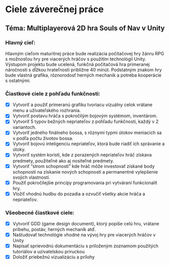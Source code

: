 # Ciele záverečnej práce

## Téma: Multiplayerová 2D hra Souls of  Nav v Unity

### Hlavný cieľ:

Hlavným cieľom maturitnej práce bude realizácia počítačovej hry žánru RPG s možnosťou hry pre viacerých hráčov s použitím technológií Unity. 
Výstupom projektu bude ucelená, funkčná počítačová hra primeranej náročnosti s dĺžkou hrateľnosti približne 40 minút. 
Podstatným znakom hry bude vlastná grafika, rôznorodosť herných mechaník a potreba kooperácie s ostatnými.

### Čiastkové ciele z pohľadu funkčnosti:

- [x] Vytvoriť a použiť primeranú grafiku tvoriacu vizuálny celok vrátane menu a užívateľského rozhrania.
- [x] Vytvoriť postavu hráča s pokročilým bojovým systémom, inventárom.
- [x] Vytvoriť 5 typov bežných nepriateľov z pohľadu funkčnosti, každý v 2 variantoch.
- [x] Vytvoriť jedného finálneho bossa, s rôznymi typmi útokov meniacich sa v podľa počtu životov bossa.
- [x] Vytvoriť bojovú inteligenciu nepriateľov, ktorá bude riadiť ich správanie a útoky.
- [x] Vytvoriť systém koristi, kde z porazených nepriateľov hráč získava predmety, použiteľné ako aj nositeľné predmety.
- [x] Vytvoriť “strom schopností” kde hráč môže investovať získané body schopností na získanie nových schopností a permanentné vylepšenie svojich vlastností.
- [x] Použiť pokročilejšie princípy programovania pri vytváraní funkcionalít hry.
- [x] Vložiť vhodnú hudbu do pozadia a ozvučiť všetky akcie hráča a nepriateľov.

### Všeobecné čiastkové ciele:

- [x] Vytvoriť GDD (game design document), ktorý popíše celú hru, vrátane príbehu, postáv, herných mechaník atď.
- [x] Naštudovať technológie vhodné na vývoj hry pre viacerých hráčov v Unity
- [x] Napísať sprievodnú dokumentáciu s priloženým zoznamom použitých tutoriálov a uzivatelskou priruckou
- [x] Doložiť priebežnú vizualizáciu a prílohy